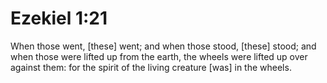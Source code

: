 # Ezekiel 1:21

When those went, [these] went; and when those stood, [these] stood; and when those were lifted up from the earth, the wheels were lifted up over against them: for the spirit of the living creature [was] in the wheels.
